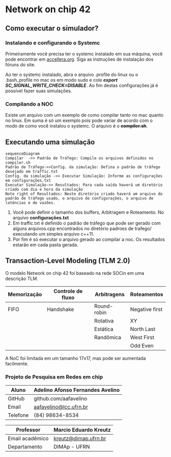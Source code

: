 # Network on chip 42  

## Como executar o simulador?
### Instalando e configurando o Systemc
Primeiramente você precisa ter o systemc instalado em sua máquina, você pode encontrar em [accellera.org](http://www.accellera.org/downloads/standards/systemc). Siga as instruções de instalação dos fóruns do site.

Ao ter o systemc instalado, abra o arquivo .profile do linux ou o .bash_profile no mac os em modo sudo e cole  ***export SC_SIGNAL_WRITE_CHECK=DISABLE***. Ao fim destas configurações já é possível fazer suas simulações.


### Compilando a NOC
Existe um arquivo com um exemplo de como compilar tanto no mac quanto no linux. Em suma é só um exemplo pois pode variar de acordo com o modo de como você instalou o systemc. O arquivo é o ~~**compiler.sh**~~. 

## Executando uma simulação





```mermaid
sequenceDiagram
Compilar  ->> Padrão de Tráfego: Compile os arquivos definidos no compiler.sh
Padrão de Tráfego->>Config. da simulação: Defina o padrão de tráfego desejado em traffic.txt
Config. da simulação ->> Executar Simulação: Informe as configurações em configurações.txt
Executar Simulação->> Resultados: Para cada saída haverá um diretório criado com dia e hora da simulação
Note right of Resultados: Neste diretório criado haverá um arquivo do padrão de tráfego usado, o arquivo de configurações, o arquivo de latências e de vazões.

```

 1.  Você pode definir o tamanho dos buffers, Arbitragem e Roteamento. No arquivo **configurações.txt**
 2. Em traffic.txt é definido o padrão de tráfego que pode ser gerado com alguns arquivos.cpp encontrados no diretório padroes de trafego/ executando um simples arquivo c++11. 
 3. Por fim é só executar o arquivo gerado ao compilar a noc. Os resultados estarão em cada pasta gerada. 

## Transaction-Level Modeling (TLM 2.0)

O modelo Network on chip 42 foi baseado na rede SOCin em uma descrição TLM.

|    Memorização    |  Controle de fluxo |  Arbitragens | Roteamentos   |
|-------------------|--------------------|--------------|---------------|
|		FIFO		|	   Handshake	 |  Round-robin	| Negative first|
|		     		|	    			 |  Rotativa	|		XY	    |
|		     		|	    			 |  Estática 	|	North Last  |
|		     		|	    			 |  Randômica	|	West First  |
|		     		|	    			 |         		|	Odd Even    |

A NoC foi limitada em um tamanho 17x17, mas pode ser aumentada facilmente.

### Projeto de Pesquisa em Redes em chip

|  Aluno                        | Adelino Afonso Fernandes Avelino  |
|-------------------------------|-----------------------------------|
|  GitHub                       |  github.com/aafavelino            |
|  Email 		 				|  aafavelino@lcc.ufrn.br           |
|  Telefone						|  (84) 98634-8534					|


|  Professor                    | Marcio Eduardo Kreutz             |
|-------------------------------|-----------------------------------|
|  Email acadêmico 				|  kreutz@dimap.ufrn.br             |
|  Departamento 				|  DIMAp - UFRN 					|



